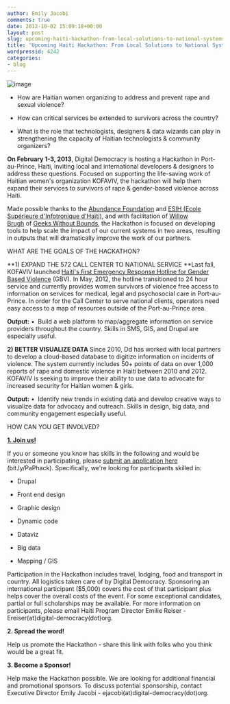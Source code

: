 ```yaml
---
author: Emily Jacobi
comments: true
date: 2012-10-02 15:09:18+00:00
layout: post
slug: upcoming-haiti-hackathon-from-local-solutions-to-national-systems
title: 'Upcoming Haiti Hackathon: From Local Solutions to National Systems'
wordpressid: 4242
categories:
- blog
---
```


![image](http://farm9.staticflickr.com/8169/80473255484354277fa0.jpg)




	
  * How are Haitian women organizing to address and prevent rape and sexual violence?


	
  * How can critical services be extended to survivors across the country?


	
  * What is the role that technologists, designers & data wizards can play in strengthening the capacity of Haitian technologists & community organizers?


**On February 1-3, 2013**, Digital Democracy is hosting a Hackathon in Port-au-Prince, Haiti, inviting local and international developers & designers to address these questions. Focused on supporting the life-saving work of Haitian women's organization KOFAVIV, the hackathon will help them expand their services to survivors of rape & gender-based violence across Haiti.

Made possible thanks to the [Abundance Foundation](http://www.abundance.org/) and [ESIH (](http://www.esih.edu/)[Ecole Supérieure d'Infotronique d'Haïti)](http://www.esih.edu/), and with facilitation of [Willow Brugh](https://twitter.com/willowbl00) of [Geeks Without Bounds](http://gwob.org/), the Hackathon is focused on developing tools to help scale the impact of our current systems in two areas, resulting in outputs that will dramatically improve the work of our partners.

WHAT ARE THE GOALS OF THE HACKATHON?

**1) EXPAND THE 572 CALL CENTER TO NATIONAL SERVICE
**Last fall, KOFAVIV launched [Haiti's first Emergency Response Hotline for Gender Based Violence](http://www.fastcoexist.com/1680242/when-911-isnt-there-inside-haitis-rape-crisis-hotline) (GBV). In May, 2012, the hotline transitioned to 24 hour service and currently provides women survivors of violence free access to information on services for medical, legal and psychosocial care in Port-au-Prince. In order for the Call Center to serve national clients, operators need easy access to a map of resources outside of the Port-au-Prince area.

**Output:**
•  Build a web platform to map/aggregate information on service providers throughout the country. Skills in SMS, GIS, and Drupal are especially useful.

**2) BETTER VISUALIZE DATA**
Since 2010, Dd has worked with local partners to develop a cloud-based database to digitize information on incidents of violence. The system currently includes 50+ points of data on over 1,000 reports of rape and domestic violence in Haiti between 2010 and 2012. KOFAVIV is seeking to improve their ability to use data to advocate for increased security for Haitian women & girls.

**Output:**
•  Identify new trends in existing data and develop creative ways to visualize data for advocacy and outreach. Skills in design, big data, and community engagement especially useful.

HOW CAN YOU GET INVOLVED?




**[1. Join us!](https://docs.google.com/a/digital-democracy.org/spreadsheet/viewform?formkey=dGhTZmE4QmU2RHJ1aHBkTzlPeFlHaHc6MQ)**




If you or someone you know has skills in the following and would be interested in participating, please [submit an application here](http://bit.ly/PaPhack) (bit.ly/PaPhack). Specifically, we're looking for participants skilled in:


	
  * Drupal

	
  * Front end design

	
  * Graphic design

	
  * Dynamic code

	
  * Dataviz

	
  * Big data

	
  * Mapping / GIS


Participation in the Hackathon includes travel, lodging, food and transport in country. All logistics taken care of by Digital Democracy. Sponsoring an international participant ($5,000) covers the cost of that participant plus helps cover the overall costs of the event. For some exceptional candidates, partial or full scholarships may be available. For more information on participants, please email Haiti Program Director Emilie Reiser - Ereiser(at)digital-democracy(dot)org.

**2. Spread the word!**

Help us promote the Hackathon - share this link with folks who you think would be a great fit.

**3. Become a Sponsor!**

Help make the Hackathon possible. We are looking for additional financial and promotional sponsors. To discuss potential sponsorship, contact Executive Director Emily Jacobi - ejacobi(at)digital-democracy(dot)org.

